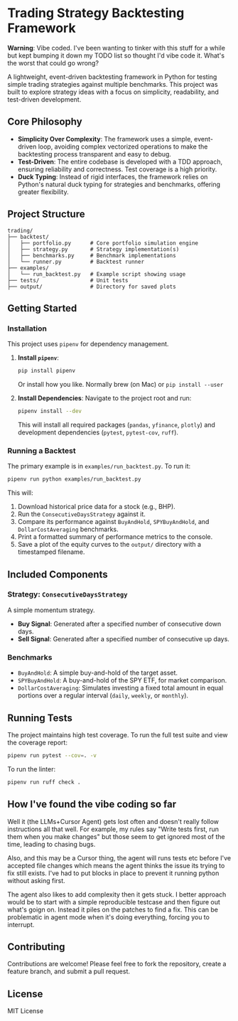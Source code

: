 # Trading Strategy Backtesting Framework

**Warning**: Vibe coded. I've been wanting to tinker with this stuff for a while but kept bumping
it down my TODO list so thought I'd vibe code it. What's the worst that could go wrong?

A lightweight, event-driven backtesting framework in Python for testing simple trading strategies against multiple benchmarks. This project was built to explore strategy ideas with a focus on simplicity, readability, and test-driven development.

## Core Philosophy

- **Simplicity Over Complexity**: The framework uses a simple, event-driven loop, avoiding complex vectorized operations to make the backtesting process transparent and easy to debug.
- **Test-Driven**: The entire codebase is developed with a TDD approach, ensuring reliability and correctness. Test coverage is a high priority.
- **Duck Typing**: Instead of rigid interfaces, the framework relies on Python's natural duck typing for strategies and benchmarks, offering greater flexibility.

## Project Structure

```
trading/
├── backtest/
│   ├── portfolio.py      # Core portfolio simulation engine
│   ├── strategy.py       # Strategy implementation(s)
│   ├── benchmarks.py     # Benchmark implementations
│   └── runner.py         # Backtest runner
├── examples/
│   └── run_backtest.py   # Example script showing usage
├── tests/                # Unit tests  
├── output/               # Directory for saved plots
```

## Getting Started

### Installation

This project uses `pipenv` for dependency management.

1.  **Install `pipenv`**:
    ```bash
    pip install pipenv
    ```

    Or install how you like. Normally brew (on Mac) or `pip install --user`

2.  **Install Dependencies**:
    Navigate to the project root and run:
    ```bash
    pipenv install --dev
    ```
    This will install all required packages (`pandas`, `yfinance`, `plotly`) and development dependencies (`pytest`, `pytest-cov`, `ruff`).

### Running a Backtest

The primary example is in `examples/run_backtest.py`. To run it:

```bash
pipenv run python examples/run_backtest.py
```

This will:
1.  Download historical price data for a stock (e.g., BHP).
2.  Run the `ConsecutiveDaysStrategy` against it.
3.  Compare its performance against `BuyAndHold`, `SPYBuyAndHold`, and `DollarCostAveraging` benchmarks.
4.  Print a formatted summary of performance metrics to the console.
5.  Save a plot of the equity curves to the `output/` directory with a timestamped filename.

## Included Components

### Strategy: `ConsecutiveDaysStrategy`
A simple momentum strategy.
- **Buy Signal**: Generated after a specified number of consecutive down days.
- **Sell Signal**: Generated after a specified number of consecutive up days.

### Benchmarks
- `BuyAndHold`: A simple buy-and-hold of the target asset.
- `SPYBuyAndHold`: A buy-and-hold of the SPY ETF, for market comparison.
- `DollarCostAveraging`: Simulates investing a fixed total amount in equal portions over a regular interval (`daily`, `weekly`, or `monthly`).

## Running Tests

The project maintains high test coverage. To run the full test suite and view the coverage report:

```bash
pipenv run pytest --cov=. -v
```

To run the linter:
```bash
pipenv run ruff check .
```

## How I've found the vibe coding so far

Well it (the LLMs+Cursor Agent) gets lost often and doesn't really follow instructions all that well. 
For example, my rules say "Write tests first, run them when you make changes" but those seem to get
ignored most of the time, leading to chasing bugs.  

Also, and this may be a Cursor thing, the agent will runs tests etc before I've accepted file 
changes which means the agent thinks the issue its trying to fix still exists. I've had to put
blocks in place to prevent it running python without asking first.

The agent also likes to add complexity then it gets stuck. I better approach would be to start with
a simple reproducible testcase and then figure out what's goign on. Instead it piles on the patches
to find a fix. This can be problematic in agent mode when it's doing everything, forcing you to
interrupt.

## Contributing

Contributions are welcome! Please feel free to fork the repository, create a feature branch, and submit a pull request.

## License

MIT License 